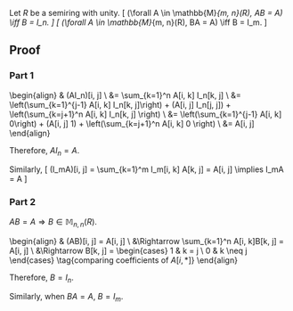 Let $R$ be a semiring with unity.
\[ (\forall A \in \mathbb{M}_{m, n}(R), AB = A) \iff B = I_n. \]
\[ (\forall A \in \mathbb{M}_{m, n}(R), BA = A) \iff B = I_m. \]

## Proof

### Part 1

\begin{align}
& (AI_n)[i, j]
\\ &= \sum_{k=1}^n A[i, k] I_n[k, j]
\\ &= \left(\sum_{k=1}^{j-1} A[i, k] I_n[k, j]\right) + (A[i, j] I_n[j, j]) + \left(\sum_{k=j+1}^n A[i, k] I_n[k, j] \right)
\\ &= \left(\sum_{k=1}^{j-1} A[i, k] 0\right) + (A[i, j] 1) + \left(\sum_{k=j+1}^n A[i, k] 0 \right)
\\ &= A[i, j]
\end{align}

Therefore, $AI_n = A$.

Similarly,
\[ (I_mA)[i, j] = \sum_{k=1}^m I_m[i, k] A[k, j] = A[i, j]
\implies I_mA = A \]

### Part 2

$AB = A \Rightarrow B \in \mathbb{M}_{n, n}(R)$.

\begin{align}
& (AB)[i, j] = A[i, j]
\\ &\Rightarrow \sum_{k=1}^n A[i, k]B[k, j] = A[i, j]
\\ &\Rightarrow B[k, j] = \begin{cases} 1 & k = j \\ 0 & k \neq j \end{cases} \tag{comparing coefficients of $A[i, *]$}
\end{align}

Therefore, $B = I_n$.

Similarly, when $BA = A$, $B = I_m$.

